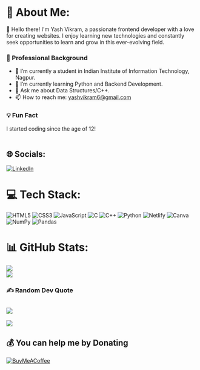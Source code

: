 # 💫 About Me:
👋 Hello there! I'm Yash Vikram, a passionate frontend developer with a love for creating websites. I enjoy learning new technologies and constantly seek opportunities to learn and grow in this ever-evolving field.

### 💼 Professional Background

- 🔭 I’m currently a student in Indian Institute of Information Technology, Nagpur.
- 🌱 I’m currently learning Python and Backend Development.
- 💬 Ask me about Data Structures/C++.
- 📫 How to reach me: yashvikram6@gmail.com

### 💡 Fun Fact

I started coding since the age of 12!
<br><br>
## 🌐 Socials:
[![LinkedIn](https://img.shields.io/badge/LinkedIn-%230077B5.svg?logo=linkedin&logoColor=white)](https://www.linkedin.com/in/yashvikram30) 

# 💻 Tech Stack:
![HTML5](https://img.shields.io/badge/HTML5-E34F26?style=for-the-badge&logo=html5&logoColor=white) ![CSS3](https://img.shields.io/badge/CSS3-1572B6?style=for-the-badge&logo=css3&logoColor=white) ![JavaScript](https://img.shields.io/badge/JavaScript-323330?style=for-the-badge&logo=javascript&logoColor=F7DF1E) ![C](https://img.shields.io/badge/C-00599C?style=for-the-badge&logo=c&logoColor=white)  ![C++](	https://img.shields.io/badge/C%2B%2B-00599C?style=for-the-badge&logo=c%2B%2B&logoColor=white) ![Python](https://img.shields.io/badge/Python-FFD43B?style=for-the-badge&logo=python&logoColor=blue) ![Netlify](	https://img.shields.io/badge/Netlify-00C7B7?style=for-the-badge&logo=netlify&logoColor=white) ![Canva](https://img.shields.io/badge/Canva-%2300C4CC.svg?style=flat&logo=Canva&logoColor=white) ![NumPy](	https://img.shields.io/badge/Numpy-777BB4?style=for-the-badge&logo=numpy&logoColor=white) ![Pandas](https://img.shields.io/badge/Pandas-2C2D72?style=for-the-badge&logo=pandas&logoColor=white)
# 📊 GitHub Stats:
![](https://github-readme-streak-stats.herokuapp.com/?user=yashvikram30&theme=dark&hide_border=false)<br/>
![](https://github-readme-stats.vercel.app/api/top-langs/?username=yashvikram30&theme=dark&hide_border=false&include_all_commits=true&count_private=true&layout=compact)

### ✍️ Random Dev Quote
![](https://quotes-github-readme.vercel.app/api?type=horizontal&theme=radical)
---
[![](https://visitcount.itsvg.in/api?id=yashvikram30&icon=5&color=6)](https://visitcount.itsvg.in)

  ## 💰 You can help me by Donating
  [![BuyMeACoffee](https://img.shields.io/badge/Buy%20Me%20a%20Coffee-ffdd00?style=for-the-badge&logo=buy-me-a-coffee&logoColor=black)](https://buymeacoffee.com/yashvikram) 

